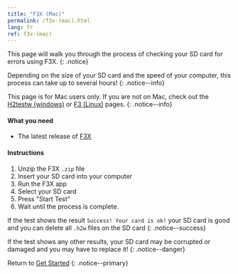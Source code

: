 ```yaml
---
title: "F3X (Mac)"
permalink: /f3x-(mac).html
lang: fr
ref: f3x-(mac)
---
```


This page will walk you through the process of checking your SD card for errors using F3X.
{: .notice}

Depending on the size of your SD card and the speed of your computer, this process can take up to several hours!
{: .notice--info}

This page is for Mac users only. If you are not on Mac, check out the [H2testw (windows)](h2testw-(windows)) or [F3 (Linux)](f3-(linux)) pages.
{: .notice--info}

#### What you need

* The latest release of [F3X](https://github.com/insidegui/F3X/releases)

#### Instructions

1. Unzip the F3X `.zip` file
2. Insert your SD card into your computer
2. Run the F3X app
4. Select your SD card
5. Press "Start Test"
5. Wait until the process is complete.

If the test shows the result `Success! Your card is ok!` your SD card is good and you can delete all `.h2w` files on the SD card
{: .notice--success}

If the test shows any other results, your SD card may be corrupted or damaged and you may have to replace it!
{: .notice--danger}

Return to [Get Started](get-started)
{: .notice--primary}

